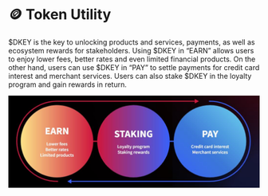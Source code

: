 # 🪙 Token Utility

$DKEY is the key to unlocking products and services, payments, as well as ecosystem rewards for stakeholders. Using $DKEY in “EARN” allows users to enjoy lower fees, better rates and even limited financial products. On the other hand, users can use $DKEY in “PAY” to settle payments for credit card interest and merchant services. Users can also stake $DKEY in the loyalty program and gain rewards in return.



![](../.gitbook/assets/DKEY-token-utility.JPG)



